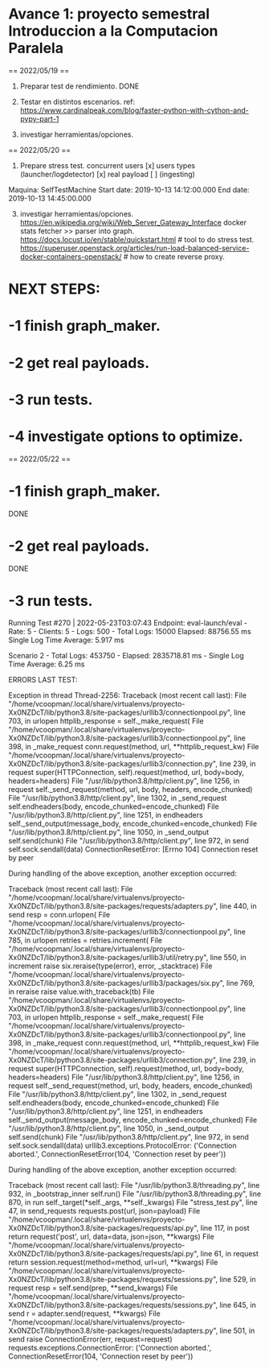 
Avance 1: proyecto semestral 
Introduccion a la Computacion Paralela 
=======================================

== 2022/05/19 ==

1. Preparar test de rendimiento.
DONE

2. Testar en distintos escenarios.
ref: https://www.cardinalpeak.com/blog/faster-python-with-cython-and-pypy-part-1 

3. investigar herramientas/opciones.

== 2022/05/20 ==

1. Prepare stress test.
  concurrent users [x]
  users types (launcher/logdetector) [x]
  real payload [ ] (ingesting)

  Maquina: SelfTestMachine
  Start date: 2019-10-13 14:12:00.000
  End date: 2019-10-13 14:45:00.000

3. investigar herramientas/opciones.
https://en.wikipedia.org/wiki/Web_Server_Gateway_Interface
docker stats fetcher >> parser into graph. 
https://docs.locust.io/en/stable/quickstart.html # tool to do stress test.
https://superuser.openstack.org/articles/run-load-balanced-service-docker-containers-openstack/  # how to create reverse proxy.

# NEXT STEPS:
# -1 finish graph_maker.
# -2 get real payloads. 
# -3 run tests.
# -4 investigate options to optimize.

== 2022/05/22 ==

# -1 finish graph_maker.
DONE
# -2 get real payloads. 
DONE
# -3 run tests.


Running Test #270 | 2022-05-23T03:07:43
Endpoint: eval-launch/eval  -  Rate: 5  -  Clients: 5  -  Logs: 500  -  Total Logs: 15000
Elapsed: 88756.55 ms
Single Log Time Average: 5.917 ms

Scenario 2 - Total Logs: 453750 - Elapsed: 2835718.81 ms - Single Log Time Average: 6.25 ms

ERRORS LAST TEST:

Exception in thread Thread-2256:
Traceback (most recent call last):
  File "/home/vcoopman/.local/share/virtualenvs/proyecto-Xx0NZDcT/lib/python3.8/site-packages/urllib3/connectionpool.py", line 703, in urlopen
    httplib_response = self._make_request(
  File "/home/vcoopman/.local/share/virtualenvs/proyecto-Xx0NZDcT/lib/python3.8/site-packages/urllib3/connectionpool.py", line 398, in _make_request
    conn.request(method, url, **httplib_request_kw)
  File "/home/vcoopman/.local/share/virtualenvs/proyecto-Xx0NZDcT/lib/python3.8/site-packages/urllib3/connection.py", line 239, in request
    super(HTTPConnection, self).request(method, url, body=body, headers=headers)
  File "/usr/lib/python3.8/http/client.py", line 1256, in request
    self._send_request(method, url, body, headers, encode_chunked)
  File "/usr/lib/python3.8/http/client.py", line 1302, in _send_request
    self.endheaders(body, encode_chunked=encode_chunked)
  File "/usr/lib/python3.8/http/client.py", line 1251, in endheaders
    self._send_output(message_body, encode_chunked=encode_chunked)
  File "/usr/lib/python3.8/http/client.py", line 1050, in _send_output
    self.send(chunk)
  File "/usr/lib/python3.8/http/client.py", line 972, in send
    self.sock.sendall(data)
ConnectionResetError: [Errno 104] Connection reset by peer

During handling of the above exception, another exception occurred:

Traceback (most recent call last):
  File "/home/vcoopman/.local/share/virtualenvs/proyecto-Xx0NZDcT/lib/python3.8/site-packages/requests/adapters.py", line 440, in send
    resp = conn.urlopen(
  File "/home/vcoopman/.local/share/virtualenvs/proyecto-Xx0NZDcT/lib/python3.8/site-packages/urllib3/connectionpool.py", line 785, in urlopen
    retries = retries.increment(
  File "/home/vcoopman/.local/share/virtualenvs/proyecto-Xx0NZDcT/lib/python3.8/site-packages/urllib3/util/retry.py", line 550, in increment
    raise six.reraise(type(error), error, _stacktrace)
  File "/home/vcoopman/.local/share/virtualenvs/proyecto-Xx0NZDcT/lib/python3.8/site-packages/urllib3/packages/six.py", line 769, in reraise
    raise value.with_traceback(tb)
  File "/home/vcoopman/.local/share/virtualenvs/proyecto-Xx0NZDcT/lib/python3.8/site-packages/urllib3/connectionpool.py", line 703, in urlopen
    httplib_response = self._make_request(
  File "/home/vcoopman/.local/share/virtualenvs/proyecto-Xx0NZDcT/lib/python3.8/site-packages/urllib3/connectionpool.py", line 398, in _make_request
    conn.request(method, url, **httplib_request_kw)
  File "/home/vcoopman/.local/share/virtualenvs/proyecto-Xx0NZDcT/lib/python3.8/site-packages/urllib3/connection.py", line 239, in request
    super(HTTPConnection, self).request(method, url, body=body, headers=headers)
  File "/usr/lib/python3.8/http/client.py", line 1256, in request
    self._send_request(method, url, body, headers, encode_chunked)
  File "/usr/lib/python3.8/http/client.py", line 1302, in _send_request
    self.endheaders(body, encode_chunked=encode_chunked)
  File "/usr/lib/python3.8/http/client.py", line 1251, in endheaders
    self._send_output(message_body, encode_chunked=encode_chunked)
  File "/usr/lib/python3.8/http/client.py", line 1050, in _send_output
    self.send(chunk)
  File "/usr/lib/python3.8/http/client.py", line 972, in send
    self.sock.sendall(data)
urllib3.exceptions.ProtocolError: ('Connection aborted.', ConnectionResetError(104, 'Connection reset by peer'))

During handling of the above exception, another exception occurred:

Traceback (most recent call last):
  File "/usr/lib/python3.8/threading.py", line 932, in _bootstrap_inner
    self.run()
  File "/usr/lib/python3.8/threading.py", line 870, in run
    self._target(*self._args, **self._kwargs)
  File "stress_test.py", line 47, in send_requests
    requests.post(url, json=payload)
  File "/home/vcoopman/.local/share/virtualenvs/proyecto-Xx0NZDcT/lib/python3.8/site-packages/requests/api.py", line 117, in post
    return request('post', url, data=data, json=json, **kwargs)
  File "/home/vcoopman/.local/share/virtualenvs/proyecto-Xx0NZDcT/lib/python3.8/site-packages/requests/api.py", line 61, in request
    return session.request(method=method, url=url, **kwargs)
  File "/home/vcoopman/.local/share/virtualenvs/proyecto-Xx0NZDcT/lib/python3.8/site-packages/requests/sessions.py", line 529, in request
    resp = self.send(prep, **send_kwargs)
  File "/home/vcoopman/.local/share/virtualenvs/proyecto-Xx0NZDcT/lib/python3.8/site-packages/requests/sessions.py", line 645, in send
    r = adapter.send(request, **kwargs)
  File "/home/vcoopman/.local/share/virtualenvs/proyecto-Xx0NZDcT/lib/python3.8/site-packages/requests/adapters.py", line 501, in send
    raise ConnectionError(err, request=request)
requests.exceptions.ConnectionError: ('Connection aborted.', ConnectionResetError(104, 'Connection reset by peer'))
